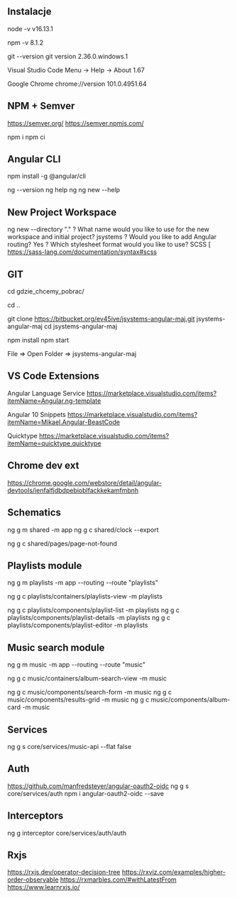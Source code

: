 
## Instalacje

node -v
v16.13.1

npm -v
8.1.2

git --version
git version 2.36.0.windows.1

Visual Studio Code
Menu -> Help -> About
1.67

Google Chrome
chrome://version
101.0.4951.64

## NPM + Semver
https://semver.org/
https://semver.npmjs.com/

npm i 
npm ci 

## Angular CLI

npm install -g @angular/cli

ng --version
ng help
ng
ng new --help

## New Project Workspace

ng new --directory "."
? What name would you like to use for the new workspace and initial project? jsystems
? Would you like to add Angular routing? Yes
? Which stylesheet format would you like to use? SCSS [ https://sass-lang.com/documentation/syntax#scss

## GIT

cd gdzie_chcemy_pobrac/

cd ..

git clone https://bitbucket.org/ev45ive/jsystems-angular-maj.git jsystems-angular-maj
cd jsystems-angular-maj

npm install
npm start

File => Open Folder => jsystems-angular-maj

## VS Code Extensions

Angular Language Service
https://marketplace.visualstudio.com/items?itemName=Angular.ng-template

Angular 10 Snippets
https://marketplace.visualstudio.com/items?itemName=Mikael.Angular-BeastCode

Quicktype
https://marketplace.visualstudio.com/items?itemName=quicktype.quicktype

## Chrome dev ext

https://chrome.google.com/webstore/detail/angular-devtools/ienfalfjdbdpebioblfackkekamfmbnh

## Schematics

ng g m shared -m app
ng g c shared/clock --export

ng g c shared/pages/page-not-found

## Playlists module

ng g m playlists -m app --routing --route "playlists"

ng g c playlists/containers/playlists-view -m playlists

ng g c playlists/components/playlist-list -m playlists
ng g c playlists/components/playlist-details -m playlists
ng g c playlists/components/playlist-editor -m playlists

## Music search module

ng g m music -m app --routing --route "music"

ng g c music/containers/album-search-view -m music

ng g c music/components/search-form -m music
ng g c music/components/results-grid -m music
ng g c music/components/album-card -m music

## Services

ng g s core/services/music-api --flat false 

## Auth 
https://github.com/manfredsteyer/angular-oauth2-oidc
ng g s core/services/auth 
npm i angular-oauth2-oidc --save

## Interceptors
ng g interceptor core/services/auth/auth

## Rxjs
https://rxjs.dev/operator-decision-tree
https://rxviz.com/examples/higher-order-observable
https://rxmarbles.com/#withLatestFrom
https://www.learnrxjs.io/




